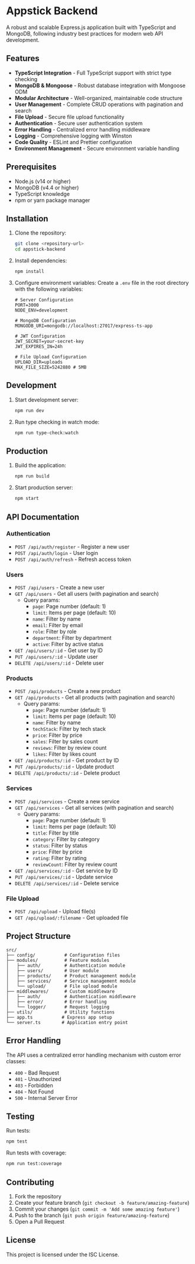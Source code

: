 # Appstick Backend

A robust and scalable Express.js application built with TypeScript and MongoDB, following industry best practices for modern web API development.

## Features

- **TypeScript Integration** - Full TypeScript support with strict type checking
- **MongoDB & Mongoose** - Robust database integration with Mongoose ODM
- **Modular Architecture** - Well-organized, maintainable code structure
- **User Management** - Complete CRUD operations with pagination and search
- **File Upload** - Secure file upload functionality
- **Authentication** - Secure user authentication system
- **Error Handling** - Centralized error handling middleware
- **Logging** - Comprehensive logging with Winston
- **Code Quality** - ESLint and Prettier configuration
- **Environment Management** - Secure environment variable handling

## Prerequisites

- Node.js (v14 or higher)
- MongoDB (v4.4 or higher)
- TypeScript knowledge
- npm or yarn package manager

## Installation

1. Clone the repository:
   ```bash
   git clone <repository-url>
   cd appstick-backend
   ```

2. Install dependencies:
   ```bash
   npm install
   ```

3. Configure environment variables:
   Create a `.env` file in the root directory with the following variables:
   ```env
   # Server Configuration
   PORT=3000
   NODE_ENV=development

   # MongoDB Configuration
   MONGODB_URI=mongodb://localhost:27017/express-ts-app

   # JWT Configuration
   JWT_SECRET=your-secret-key
   JWT_EXPIRES_IN=24h

   # File Upload Configuration
   UPLOAD_DIR=uploads
   MAX_FILE_SIZE=5242880 # 5MB
   ```

## Development

1. Start development server:
   ```bash
   npm run dev
   ```

2. Run type checking in watch mode:
   ```bash
   npm run type-check:watch
   ```

## Production

1. Build the application:
   ```bash
   npm run build
   ```

2. Start production server:
   ```bash
   npm start
   ```

## API Documentation

### Authentication
- `POST /api/auth/register` - Register a new user
- `POST /api/auth/login` - User login
- `POST /api/auth/refresh` - Refresh access token

### Users
- `POST /api/users` - Create a new user
- `GET /api/users` - Get all users (with pagination and search)
  - Query params:
    - `page`: Page number (default: 1)
    - `limit`: Items per page (default: 10)
    - `name`: Filter by name
    - `email`: Filter by email
    - `role`: Filter by role
    - `department`: Filter by department
    - `active`: Filter by active status
- `GET /api/users/:id` - Get user by ID
- `PUT /api/users/:id` - Update user
- `DELETE /api/users/:id` - Delete user

### Products
- `POST /api/products` - Create a new product
- `GET /api/products` - Get all products (with pagination and search)
  - Query params:
    - `page`: Page number (default: 1)
    - `limit`: Items per page (default: 10)
    - `name`: Filter by name
    - `techStack`: Filter by tech stack
    - `price`: Filter by price
    - `sales`: Filter by sales count
    - `reviews`: Filter by review count
    - `likes`: Filter by likes count
- `GET /api/products/:id` - Get product by ID
- `PUT /api/products/:id` - Update product
- `DELETE /api/products/:id` - Delete product

### Services
- `POST /api/services` - Create a new service
- `GET /api/services` - Get all services (with pagination and search)
  - Query params:
    - `page`: Page number (default: 1)
    - `limit`: Items per page (default: 10)
    - `title`: Filter by title
    - `category`: Filter by category
    - `status`: Filter by status
    - `price`: Filter by price
    - `rating`: Filter by rating
    - `reviewCount`: Filter by review count
- `GET /api/services/:id` - Get service by ID
- `PUT /api/services/:id` - Update service
- `DELETE /api/services/:id` - Delete service

### File Upload
- `POST /api/upload` - Upload file(s)
- `GET /api/upload/:filename` - Get uploaded file

## Project Structure

```
src/
├── config/           # Configuration files
├── modules/          # Feature modules
│   ├── auth/         # Authentication module
│   ├── users/        # User module
│   ├── products/     # Product management module
│   ├── services/     # Service management module
│   └── upload/       # File upload module
├── middlewares/      # Custom middleware
│   ├── auth/         # Authentication middleware
│   ├── error/        # Error handling
│   └── logger/       # Request logging
├── utils/            # Utility functions
├── app.ts           # Express app setup
└── server.ts        # Application entry point
```

## Error Handling

The API uses a centralized error handling mechanism with custom error classes:
- `400` - Bad Request
- `401` - Unauthorized
- `403` - Forbidden
- `404` - Not Found
- `500` - Internal Server Error

## Testing

Run tests:
```bash
npm test
```

Run tests with coverage:
```bash
npm run test:coverage
```

## Contributing

1. Fork the repository
2. Create your feature branch (`git checkout -b feature/amazing-feature`)
3. Commit your changes (`git commit -m 'Add some amazing feature'`)
4. Push to the branch (`git push origin feature/amazing-feature`)
5. Open a Pull Request

## License

This project is licensed under the ISC License.